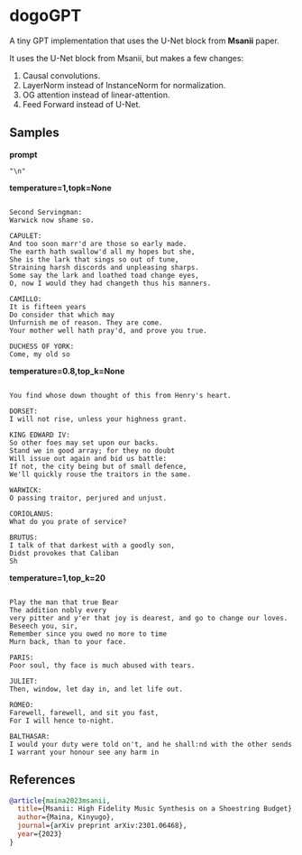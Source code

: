 # dogoGPT

A tiny GPT implementation that uses the U-Net block from **Msanii** paper.

It uses the U-Net block from Msanii, but makes a few changes:

1. Causal convolutions.
2. LayerNorm instead of InstanceNorm for normalization.
3. OG attention instead of linear-attention.
4. Feed Forward instead of U-Net.

## Samples

**prompt**

```
"\n"
```

**temperature=1,topk=None**

```

Second Servingman:
Warwick now shame so.

CAPULET:
And too soon marr'd are those so early made.
The earth hath swallow'd all my hopes but she,
She is the lark that sings so out of tune,
Straining harsh discords and unpleasing sharps.
Some say the lark and loathed toad change eyes,
O, now I would they had changeth thus his manners.

CAMILLO:
It is fifteen years
Do consider that which may
Unfurnish me of reason. They are come.
Your mother well hath pray'd, and prove you true.

DUCHESS OF YORK:
Come, my old so
```

**temperature=0.8,top_k=None**

```

You find whose down thought of this from Henry's heart.

DORSET:
I will not rise, unless your highness grant.

KING EDWARD IV:
So other foes may set upon our backs.
Stand we in good array; for they no doubt
Will issue out again and bid us battle:
If not, the city being but of small defence,
We'll quickly rouse the traitors in the same.

WARWICK:
O passing traitor, perjured and unjust.

CORIOLANUS:
What do you prate of service?

BRUTUS:
I talk of that darkest with a goodly son,
Didst provokes that Caliban
Sh
```

**temperature=1,top_k=20**

```

Play the man that true Bear
The addition nobly every
very pitter and y'er that joy is dearest, and go to change our loves. Beseech you, sir,
Remember since you owed no more to time
Murn back, than to your face.

PARIS:
Poor soul, thy face is much abused with tears.

JULIET:
Then, window, let day in, and let life out.

ROMEO:
Farewell, farewell, and sit you fast,
For I will hence to-night.

BALTHASAR:
I would your duty were told on't, and he shall:nd with the other sends
I warrant your honour see any harm in
```

## References

```bibtex
@article{maina2023msanii,
  title={Msanii: High Fidelity Music Synthesis on a Shoestring Budget},
  author={Maina, Kinyugo},
  journal={arXiv preprint arXiv:2301.06468},
  year={2023}
}
```
